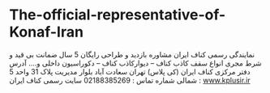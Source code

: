 # The-official-representative-of-Konaf-Iran
نمایندگی رسمی کناف ایران  مشاوره بازدید و طراحی رایگان  5 سال ضمانت بی قید و شرط  مجری انواع سقف کاذب کناف – دیوارکاذب کناف – دکوراسیون داخلی و....  آدرس دفتر مرکزی کناف ایران (کی پلاس) تهران سعادت آباد بلوار مدیریت پلاک 31 واحد 5 شمالی شماره تماس : 02188385269 سایت رسمی کناف ایران :  www.kplusir.ir
